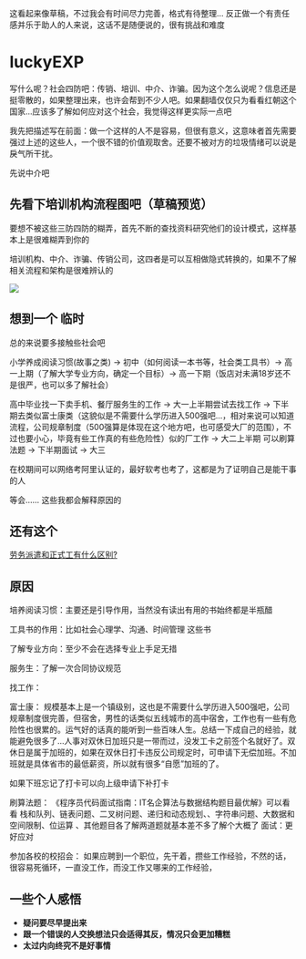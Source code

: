 
这看起来像草稿，不过我会有时间尽力完善，格式有待整理... 反正做一个有责任感并乐于助人的人来说，这话不是随便说的，很有挑战和难度

# luckyEXP

写什么呢？社会四防吧：传销、培训、中介、诈骗。因为这个怎么说呢？信息还是挺零散的，如果整理出来，也许会帮到不少人吧。如果翻墙仅仅只为看看红朝这个国家...应该多了解如何应对这个社会，我觉得这样更实际一点吧

我先把描述写在前面：做一个这样的人不是容易，但很有意义，这意味者首先需要强过上述的这些人，一个很不错的价值观取舍。还要不被对方的垃圾情绪可以说是戾气所干扰。

先说中介吧

## 先看下培训机构流程图吧（草稿预览）

要想不被这些三防四防的糊弄，首先不断的查找资料研究他们的设计模式，这样基本上是很难糊弄到你的


培训机构、中介、诈骗、传销公司，这四者是可以互相做隐式转换的，如果不了解相关流程和架构是很难辨认的

![](https://i.loli.net/2018/10/16/5bc54ab008126.png)


## 想到一个 临时

总的来说要多接触些社会吧
 
小学养成阅读习惯(故事之类) -> 初中（如何阅读一本书等，社会类工具书）-> 高一上期（了解大学专业方向，确定一个目标）-> 高一下期（饭店对未满18岁还不是很严，也可以多了解社会）


高中毕业找一下卖手机、餐厅服务生的工作 -> 大一上半期尝试去找工作 -> 下半期去类似富士康类（这貌似是不需要什么学历进入500强吧...，相对来说可以知道流程，公司规章制度（500强算是体现在这个地方吧，也可感受大厂的范围），不过也要小心，毕竟有些工作真的有些危险性）似的厂工作 -> 大二上半期 可以刷算法题 -> 下半期面试 -> 大三

在校期间可以网络考阿里认证的，最好软考也考了，这都是为了证明自己是能干事的人


等会…… 这些我都会解释原因的


## 还有这个

[劳务派遣和正式工有什么区别?](http://www.zhaocait.com/hrask/1166.html?tdsourcetag=s_pcqq_aiomsg)

## 原因


培养阅读习惯：主要还是引导作用，当然没有读出有用的书始终都是半瓶醋

工具书的作用：比如社会心理学、沟通、时间管理 这些书

了解专业方向：至少不会在选择专业上手足无措

服务生：了解一次合同协议规范


找工作：

富士康：
规模基本上是一个镇级别，这也是不需要什么学历进入500强吧，公司规章制度很完善，但宿舍，男性的话类似五线城市的高中宿舍，工作也有一些有危险性也很累的。运气好的话真的能听到一些百味人生。总结一下成自己的经验，就能避免很多了...人事对双休日加班只是一带而过，没发工卡之前签个名就好了。双休日是属于加班的，如果在双休日打卡违反公司规定时，可申请下无偿加班。不加班就是具体省市的最低薪资，所以就有很多“自愿”加班的了。

如果下班忘记了打卡可以向上级申请下补打卡

刷算法题：
《程序员代码面试指南：IT名企算法与数据结构题目最优解》可以看看
栈和队列、链表问题、二叉树问题、递归和动态规划、、字符串问题、大数据和空间限制、位运算 、其他题目各了解两道题就基本差不多了解个大概了
面试：更好应对

参加各校的校招会：
如果应聘到一个职位，先干着，攒些工作经验，不然的话，很容易死循环，一直没工作，而没工作又哪来的工作经验，



## 一些个人感悟

* **疑问要尽早提出来**
* **跟一个错误的人交换想法只会适得其反，情况只会更加糟糕**
* **太过内向终究不是好事情**
